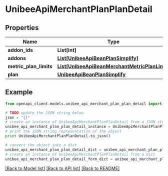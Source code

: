 # UnibeeApiMerchantPlanPlanDetail


## Properties

Name | Type | Description | Notes
------------ | ------------- | ------------- | -------------
**addon_ids** | **List[int]** | AddonIds | [optional] 
**addons** | [**List[UnibeeApiBeanPlanSimplify]**](UnibeeApiBeanPlanSimplify.md) | Addons | [optional] 
**metric_plan_limits** | [**List[UnibeeApiBeanMerchantMetricPlanLimit]**](UnibeeApiBeanMerchantMetricPlanLimit.md) | MetricPlanLimits | [optional] 
**plan** | [**UnibeeApiBeanPlanSimplify**](UnibeeApiBeanPlanSimplify.md) |  | [optional] 

## Example

```python
from openapi_client.models.unibee_api_merchant_plan_plan_detail import UnibeeApiMerchantPlanPlanDetail

# TODO update the JSON string below
json = "{}"
# create an instance of UnibeeApiMerchantPlanPlanDetail from a JSON string
unibee_api_merchant_plan_plan_detail_instance = UnibeeApiMerchantPlanPlanDetail.from_json(json)
# print the JSON string representation of the object
print UnibeeApiMerchantPlanPlanDetail.to_json()

# convert the object into a dict
unibee_api_merchant_plan_plan_detail_dict = unibee_api_merchant_plan_plan_detail_instance.to_dict()
# create an instance of UnibeeApiMerchantPlanPlanDetail from a dict
unibee_api_merchant_plan_plan_detail_form_dict = unibee_api_merchant_plan_plan_detail.from_dict(unibee_api_merchant_plan_plan_detail_dict)
```
[[Back to Model list]](../README.md#documentation-for-models) [[Back to API list]](../README.md#documentation-for-api-endpoints) [[Back to README]](../README.md)


